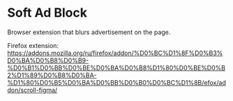 # Soft Ad Block
Browser extension that blurs advertisement on the page.

Firefox extension: https://addons.mozilla.org/ru/firefox/addon/%D0%BC%D1%8F%D0%B3%D0%BA%D0%B8%D0%B9-%D0%B1%D0%BB%D0%BE%D0%BA%D0%B8%D1%80%D0%BE%D0%B2%D1%89%D0%B8%D0%BA-%D1%80%D0%B5%D0%BA%D0%BB%D0%B0%D0%BC%D1%8B/efox/addon/scroll-figma/
